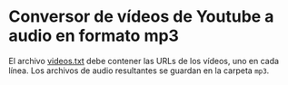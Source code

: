 # Conversor de vídeos de Youtube a audio en formato mp3

El archivo [videos.txt](videos.txt) debe contener las URLs de los vídeos, uno en cada línea. Los archivos de audio resultantes se guardan en la carpeta `mp3`.
